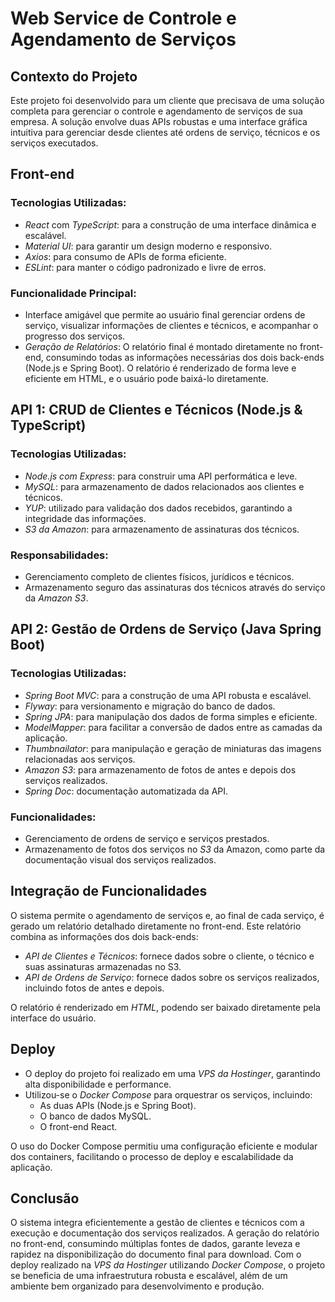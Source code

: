 # Web Service de Controle e Agendamento de Serviços

## Contexto do Projeto

Este projeto foi desenvolvido para um cliente que precisava de uma solução completa para gerenciar o controle e agendamento de serviços de sua empresa. A solução envolve duas APIs robustas e uma interface gráfica intuitiva para gerenciar desde clientes até ordens de serviço, técnicos e os serviços executados.

## Front-end

### Tecnologias Utilizadas:
- *React* com *TypeScript*: para a construção de uma interface dinâmica e escalável.
- *Material UI*: para garantir um design moderno e responsivo.
- *Axios*: para consumo de APIs de forma eficiente.
- *ESLint*: para manter o código padronizado e livre de erros.

### Funcionalidade Principal:
- Interface amigável que permite ao usuário final gerenciar ordens de serviço, visualizar informações de clientes e técnicos, e acompanhar o progresso dos serviços.
- *Geração de Relatórios*: O relatório final é montado diretamente no front-end, consumindo todas as informações necessárias dos dois back-ends (Node.js e Spring Boot). O relatório é renderizado de forma leve e eficiente em HTML, e o usuário pode baixá-lo diretamente.

## API 1: CRUD de Clientes e Técnicos (Node.js & TypeScript)

### Tecnologias Utilizadas:
- *Node.js com Express*: para construir uma API performática e leve.
- *MySQL*: para armazenamento de dados relacionados aos clientes e técnicos.
- *YUP*: utilizado para validação dos dados recebidos, garantindo a integridade das informações.
- *S3 da Amazon*: para armazenamento de assinaturas dos técnicos.

### Responsabilidades:
- Gerenciamento completo de clientes físicos, jurídicos e técnicos.
- Armazenamento seguro das assinaturas dos técnicos através do serviço da *Amazon S3*.

## API 2: Gestão de Ordens de Serviço (Java Spring Boot)

### Tecnologias Utilizadas:
- *Spring Boot MVC*: para a construção de uma API robusta e escalável.
- *Flyway*: para versionamento e migração do banco de dados.
- *Spring JPA*: para manipulação dos dados de forma simples e eficiente.
- *ModelMapper*: para facilitar a conversão de dados entre as camadas da aplicação.
- *Thumbnailator*: para manipulação e geração de miniaturas das imagens relacionadas aos serviços.
- *Amazon S3*: para armazenamento de fotos de antes e depois dos serviços realizados.
- *Spring Doc*: documentação automatizada da API.

### Funcionalidades:
- Gerenciamento de ordens de serviço e serviços prestados.
- Armazenamento de fotos dos serviços no *S3* da Amazon, como parte da documentação visual dos serviços realizados.

## Integração de Funcionalidades

O sistema permite o agendamento de serviços e, ao final de cada serviço, é gerado um relatório detalhado diretamente no front-end. Este relatório combina as informações dos dois back-ends:

- *API de Clientes e Técnicos*: fornece dados sobre o cliente, o técnico e suas assinaturas armazenadas no S3.
- *API de Ordens de Serviço*: fornece dados sobre os serviços realizados, incluindo fotos de antes e depois.

O relatório é renderizado em *HTML*, podendo ser baixado diretamente pela interface do usuário.

## Deploy

- O deploy do projeto foi realizado em uma *VPS da Hostinger*, garantindo alta disponibilidade e performance.
- Utilizou-se o *Docker Compose* para orquestrar os serviços, incluindo:
  - As duas APIs (Node.js e Spring Boot).
  - O banco de dados MySQL.
  - O front-end React.

O uso do Docker Compose permitiu uma configuração eficiente e modular dos containers, facilitando o processo de deploy e escalabilidade da aplicação.

## Conclusão

O sistema integra eficientemente a gestão de clientes e técnicos com a execução e documentação dos serviços realizados. A geração do relatório no front-end, consumindo múltiplas fontes de dados, garante leveza e rapidez na disponibilização do documento final para download. Com o deploy realizado na *VPS da Hostinger* utilizando *Docker Compose*, o projeto se beneficia de uma infraestrutura robusta e escalável, além de um ambiente bem organizado para desenvolvimento e produção.
